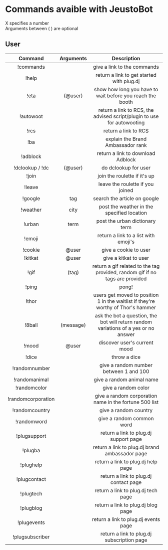Commands avaible with JeustoBot 
=========

X specifies a number  
Arguments between ( ) are optional


User
----
 
|Command | Arguments |  Description |
|:------:|:---------:|:--------------------------------------:|
|!commands |  | give a link to the commands |
|!help |  | return a link to get started with plug.dj |
|!eta | (@user) | show how long you have to wait before you reach the booth |
|!autowoot |  | return a link to RCS, the advised script/plugin to use for autowooting
|!rcs |  | return a link to RCS | 
|!ba |  | explain the Brand Ambassador rank | 
|!adblock |  | return a link to download Adblock | 
|!dclookup / !dc | (@user) | do dclookup for user | 
|!join |  | join the roulette if it's up | 
|!leave |  | leave the roulette if you joined |
|!google | tag | search the article on google |
|!weather | city | post the weather in the specified location |
|!urban | term | post the urban dictionary term |
|!emoji |  | return a link to a list with emoji's |
|!cookie | @user | give a cookie to user | 
|!kitkat | @user | give a kitkat to user | 
|!gif | (tag) | return a gif related to the tag provided, random gif if no tags are provided | 
|!ping |  | pong! | 
|!thor |  | users get moved to position 1 in the waitlist if they're worthy of Thor's hammer |
|!8ball | (message) | ask the bot a question, the bot will return random variations of a yes or no answer |
|!mood | @user | discover user's current mood |
|!dice |  | throw a dice |
|!randomnumber |  | give a random number between 1 and 100 | 
|!randomanimal |  | give a random animal name | 
|!randomcolor |  | give a random color | 
|!randomcorporation |  | give a random corporation name in the fortune 500 list  | 
|!randomcountry |  | give a random country | 
|!randomword |  | give a random common word | 
|!plugsupport |  | return a link to plug.dj support page |
|!plugba |  | return a link to plug.dj brand ambassador page |
|!plughelp |  | return a link to plug.dj help page |
|!plugcontact |  | return a link to plug.dj contact page |
|!plugtech |  | return a link to plug.dj tech  page |
|!plugblog |  | return a link to plug.dj blog page |
|!plugevents |  | return a link to plug.dj events page |
|!plugsubscriber |  | return a link to plug.dj subscription page |

